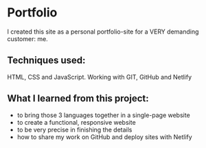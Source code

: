# Portfolio

I created this site as a personal portfolio-site for a VERY demanding customer: me.

## Techniques used:

HTML, CSS and JavaScript. Working with GIT, GitHub and Netlify

## What I learned from this project:

- to bring those 3 languages together in a single-page website
- to create a functional, responsive website
- to be very precise in finishing the details
- how to share my work on GitHub and deploy sites with Netlify
